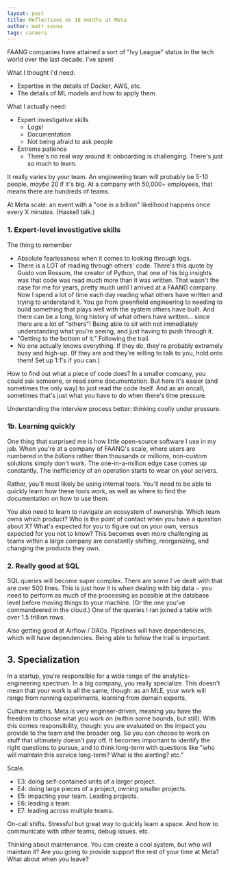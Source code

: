 ```yaml
---
layout: post
title: Reflections on 18 months at Meta
author: matt_sosna
tags: careers
---
```


FAANG companies have attained a sort of "Ivy League" status in the tech world over the last decade. I've spent

What I thought I'd need:
* Expertise in the details of Docker, AWS, etc.
* The details of ML models and how to apply them.

What I actually need:
* Expert investigative skills
  - Logs!
  - Documentation
  - Not being afraid to ask people
* Extreme patience
  - There's no real way around it: onboarding is challenging. There's just so much to learn.

It really varies by your team. An engineering team will probably be 5-10 people, _maybe_ 20 if it's big. At a company with 50,000+ employees, that means there are hundreds of teams.

At Meta scale: an event with a "one in a billion" likelihood happens once every X minutes. (Haskell talk.)

### 1. Expert-level investigative skills
The thing to remember

* Absolute fearlessness when it comes to looking through logs.
* There is a LOT of reading through others' code. There's this quote by Guido von Rossum, the creator of Python, that one of his big insights was that code was read much more than it was written. That wasn't the case for me for years, pretty much until I arrived at a FAANG company. Now I spend a lot of time each day reading what others have written and trying to understand it. You go from greenfield engineering to needing to build something that plays well with the system others have built. And there can be a long, long history of what others have written... since there are a lot of "others"! Being able to sit with not immediately understanding what you're seeing, and just having to push through it.
* "Getting to the bottom of it." Following the trail.
* No one actually knows everything. If they do, they're probably extremely busy and high-up. (If they are and they're willing to talk to you, hold onto them! Set up 1:1's if you can.)

How to find out what a piece of code does? In a smaller company, you could ask someone, or read some documentation. But here it's easier (and sometimes the only way) to just read the code itself. And as an oncall, sometimes that's just what you have to do when there's time pressure.

Understanding the interview process better: thinking coolly under pressure.

### 1b. Learning quickly
One thing that surprised me is how little open-source software I use in my job. When you're at a company of FAANG's scale, where users are numbered in the _billions_ rather than thousands or millions, non-custom solutions simply don't work. The one-in-a-million edge case comes up constantly. The inefficiency of an operation starts to wear on your servers.

Rather, you'll most likely be using internal tools. You'll need to be able to quickly learn how these tools work, as well as where to find the documentation on how to use them.

You also need to learn to navigate an ecosystem of ownership. Which team owns which product? Who is the point of contact when you have a question about X? What's expected for you to figure out on your own, versus expected for you not to know? This becomes even more challenging as teams within a large company are constantly shifting, reorganizing, and changing the products they own.


### 2. Really good at SQL
SQL queries will become super complex. There are some I've dealt with that are over 500 lines. This is just how it is when dealing with big data $-$ you need to perform as much of the processing as possible at the database level before moving things to your machine. (Or the one you've commandeered in the cloud.) One of the queries I ran joined a table with over 1.5 trillion rows.



Also getting good at Airflow / DAGs. Pipelines will have dependencies, which will have dependencies. Being able to follow the trail is important.

## 3. Specialization
In a startup, you're responsible for a wide range of the analytics-engineering spectrum. In a big company, you really specialize. This doesn't mean that your work is all the same, though: as an MLE, your work will range from running experiments, learning from domain experts,

Culture matters. Meta is very engineer-driven, meaning you have the freedom to choose what you work on (within some bounds, but still). With this comes responsibility, though: you are evaluated on the impact you provide to the team and the broader org. So you can choose to work on stuff that ultimately doesn't pay off. It becomes important to identify the right questions to pursue, and to think long-term with questions like "who will _maintain_ this service long-term? What is the alerting? etc."

Scale.
* E3: doing self-contained units of a larger project.
* E4: doing large pieces of a project, owning smaller projects.
* E5: impacting your team. Leading projects.
* E6: leading a team.
* E7: leading across multiple teams.

On-call shifts. Stressful but great way to quickly learn a space. And how to communicate with other teams, debug issues. etc.

Thinking about maintenance. You can create a cool system, but who will maintain it? Are you going to provide support the rest of your time at Meta? What about when you leave? 
